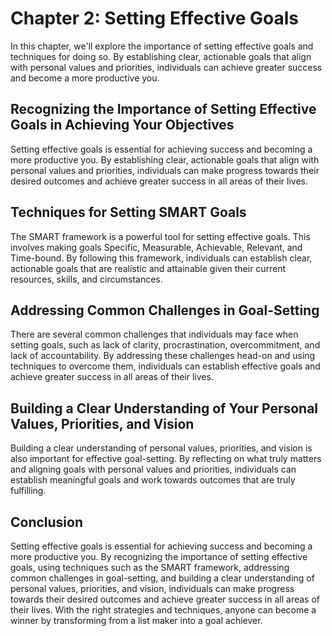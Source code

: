 Chapter 2: Setting Effective Goals
==================================

In this chapter, we'll explore the importance of setting effective goals and techniques for doing so. By establishing clear, actionable goals that align with personal values and priorities, individuals can achieve greater success and become a more productive you.

Recognizing the Importance of Setting Effective Goals in Achieving Your Objectives
----------------------------------------------------------------------------------

Setting effective goals is essential for achieving success and becoming a more productive you. By establishing clear, actionable goals that align with personal values and priorities, individuals can make progress towards their desired outcomes and achieve greater success in all areas of their lives.

Techniques for Setting SMART Goals
----------------------------------

The SMART framework is a powerful tool for setting effective goals. This involves making goals Specific, Measurable, Achievable, Relevant, and Time-bound. By following this framework, individuals can establish clear, actionable goals that are realistic and attainable given their current resources, skills, and circumstances.

Addressing Common Challenges in Goal-Setting
--------------------------------------------

There are several common challenges that individuals may face when setting goals, such as lack of clarity, procrastination, overcommitment, and lack of accountability. By addressing these challenges head-on and using techniques to overcome them, individuals can establish effective goals and achieve greater success in all areas of their lives.

Building a Clear Understanding of Your Personal Values, Priorities, and Vision
------------------------------------------------------------------------------

Building a clear understanding of personal values, priorities, and vision is also important for effective goal-setting. By reflecting on what truly matters and aligning goals with personal values and priorities, individuals can establish meaningful goals and work towards outcomes that are truly fulfilling.

Conclusion
----------

Setting effective goals is essential for achieving success and becoming a more productive you. By recognizing the importance of setting effective goals, using techniques such as the SMART framework, addressing common challenges in goal-setting, and building a clear understanding of personal values, priorities, and vision, individuals can make progress towards their desired outcomes and achieve greater success in all areas of their lives. With the right strategies and techniques, anyone can become a winner by transforming from a list maker into a goal achiever.
